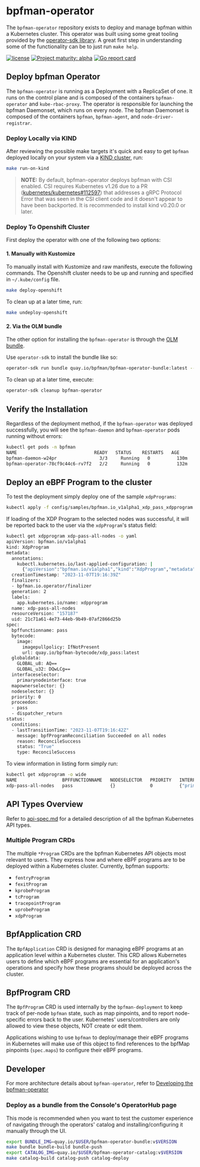 # bpfman-operator

The `bpfman-operator` repository exists to deploy and manage bpfman within a Kubernetes cluster.
This operator was built using some great tooling provided by the
[operator-sdk library](https://sdk.operatorframework.io/).
A great first step in understanding some of the functionality can be to just run `make help`.


[![license](https://img.shields.io/github/license/bpfman/bpfman-operator.svg?maxAge=2592000)](https://github.com/bpfman/bpfman-operator/blob/main/LICENSE)
[![Project maturity: alpha](https://img.shields.io/badge/maturity-alpha-orange.svg)]() 
[![Go report card](https://goreportcard.com/badge/github.com/bpfman/bpfman-operator)](https://goreportcard.com/report/github.com/bpfman/bpfman-operator)

## Deploy bpfman Operator

The `bpfman-operator` is running as a Deployment with a ReplicaSet of one.
It runs on the control plane and is composed of the containers `bpfman-operator` and
`kube-rbac-proxy`.
The operator is responsible for launching the bpfman Daemonset, which runs on every node.
The bpfman Daemonset is composed of the containers `bpfman`, `bpfman-agent`, and `node-driver-registrar`.

### Deploy Locally via KIND

After reviewing the possible make targets it's quick and easy to get `bpfman` deployed locally on your system
via a [KIND cluster](https://kind.sigs.k8s.io/), run:

```bash
make run-on-kind
```

> **NOTE:** By default, bpfman-operator deploys bpfman with CSI enabled.
CSI requires Kubernetes v1.26 due to a PR
([kubernetes/kubernetes#112597](https://github.com/kubernetes/kubernetes/pull/112597))
that addresses a gRPC Protocol Error that was seen in the CSI client code and it doesn't appear to have
been backported.
It is recommended to install kind v0.20.0 or later.

### Deploy To Openshift Cluster

First deploy the operator with one of the following two options:

#### 1. Manually with Kustomize

To manually install with Kustomize and raw manifests, execute the following
commands.
The Openshift cluster needs to be up and running and specified in `~/.kube/config`
file.

```bash
make deploy-openshift
```

To clean up at a later time, run:

```bash
make undeploy-openshift
```

#### 2. Via the OLM bundle

The other option for installing the `bpfman-operator` is through the
[OLM bundle](https://www.redhat.com/en/blog/deploying-operators-olm-bundles).

Use `operator-sdk` to install the bundle like so:

```bash
operator-sdk run bundle quay.io/bpfman/bpfman-operator-bundle:latest --namespace bpfman
```

To clean up at a later time, execute:

```bash
operator-sdk cleanup bpfman-operator
```

## Verify the Installation

Regardless of the deployment method, if the `bpfman-operator` was deployed successfully,
you will see the `bpfman-daemon` and `bpfman-operator` pods running without errors:

```bash
kubectl get pods -n bpfman
NAME                             READY   STATUS    RESTARTS   AGE
bpfman-daemon-w24pr                3/3     Running   0          130m
bpfman-operator-78cf9c44c6-rv7f2   2/2     Running   0          132m
```

## Deploy an eBPF Program to the cluster

To test the deployment simply deploy one of the sample `xdpPrograms`:

```bash
kubectl apply -f config/samples/bpfman.io_v1alpha1_xdp_pass_xdpprogram.yaml
```

If loading of the XDP Program to the selected nodes was successful, it will be reported
back to the user via the `xdpProgram`'s status field:

```bash
kubectl get xdpprogram xdp-pass-all-nodes -o yaml
apiVersion: bpfman.io/v1alpha1
kind: XdpProgram
metadata:
  annotations:
    kubectl.kubernetes.io/last-applied-configuration: |
      {"apiVersion":"bpfman.io/v1alpha1","kind":"XdpProgram","metadata":{"annotations":{},"labels":{"app.kubernetes.io/name":"xdpprogram"},"name":"xdp-pass-all-nodes"},"spec":{"bpffunctionname":"pass","bytecode":{"image":{"url":"quay.io/bpfman-bytecode/xdp_pass:latest"}},"globaldata":{"GLOBAL_u32":[13,12,11,10],"GLOBAL_u8":[1]},"interfaceselector":{"primarynodeinterface":true},"nodeselector":{},"priority":0}}
  creationTimestamp: "2023-11-07T19:16:39Z"
  finalizers:
  - bpfman.io.operator/finalizer
  generation: 2
  labels:
    app.kubernetes.io/name: xdpprogram
  name: xdp-pass-all-nodes
  resourceVersion: "157187"
  uid: 21c71a61-4e73-44eb-9b49-07af2866d25b
spec:
  bpffunctionname: pass
  bytecode:
    image:
      imagepullpolicy: IfNotPresent
      url: quay.io/bpfman-bytecode/xdp_pass:latest
  globaldata:
    GLOBAL_u8: AQ==
    GLOBAL_u32: DQwLCg==
  interfaceselector:
    primarynodeinterface: true
  mapownerselector: {}
  nodeselector: {}
  priority: 0
  proceedon:
  - pass
  - dispatcher_return
status:
  conditions:
  - lastTransitionTime: "2023-11-07T19:16:42Z"
    message: bpfProgramReconciliation Succeeded on all nodes
    reason: ReconcileSuccess
    status: "True"
    type: ReconcileSuccess
```

To view information in listing form simply run:

```bash
kubectl get xdpprogram -o wide
NAME                 BPFFUNCTIONNAME   NODESELECTOR   PRIORITY   INTERFACESELECTOR               PROCEEDON
xdp-pass-all-nodes   pass              {}             0          {"primarynodeinterface":true}   ["pass","dispatcher_return"]
```

## API Types Overview

Refer to [api-spec.md](https://bpfman.io/main/developer-guide/api-spec/) for a detailed description of all the bpfman Kubernetes API types.

### Multiple Program CRDs

The multiple `*Program` CRDs are the bpfman Kubernetes API objects most relevant to users.
They express how and where eBPF programs are to be deployed within a Kubernetes cluster. Currently, 
bpfman supports:

* `fentryProgram`
* `fexitProgram`
* `kprobeProgram`
* `tcProgram`
* `tracepointProgram`
* `uprobeProgram`
* `xdpProgram`

## BpfApplication CRD

The `BpfApplication` CRD is designed for managing eBPF programs at an application level within a Kubernetes cluster.
This CRD allows Kubernetes users to define which eBPF programs are essential for an application's operations and specify
how these programs should be deployed across the cluster.

## BpfProgram CRD

The `BpfProgram` CRD is used internally by the `bpfman-deployment` to keep track of per-node `bpfman` state,
such as map pinpoints, and to report node-specific errors back to the user.
Kubernetes' users/controllers are only allowed to view these objects, NOT create or edit them.

Applications wishing to use `bpfman` to deploy/manage their eBPF programs in Kubernetes will make use of this
object to find references to the bpfMap pinpoints (`spec.maps`) to configure their eBPF programs.

## Developer

For more architecture details about `bpfman-operator`, refer to
[Developing the bpfman-operator](https://bpfman.io/v0.5.0-rc1/developer-guide/develop-operator)

### Deploy as a bundle from the Console's OperatorHub page

This mode is recommended when you want to test the customer experience of navigating through the operators'
catalog and installing/configuring it manually through the UI.

```sh
export BUNDLE_IMG=quay.io/$USER/bpfman-operator-bundle:v$VERSION
make bundle bundle-build bundle-push
export CATALOG_IMG=quay.io/$USER/bpfman-operator-catalog:v$VERSION
make catalog-build catalog-push catalog-deploy
```
